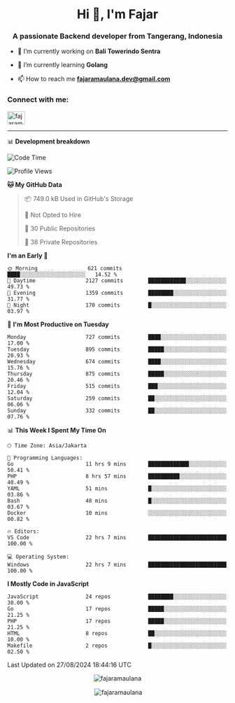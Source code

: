 <h1 align="center">Hi 👋, I'm Fajar</h1>
<h3 align="center">A passionate Backend developer from Tangerang, Indonesia</h3>

<!-- <p align="left"> <img src="https://komarev.com/ghpvc/?username=fajaramaulana&label=Profile%20views&color=0e75b6&style=flat" alt="fajaramaulana" /> </p> -->

- 🔭 I’m currently working on **Bali Towerindo Sentra**

- 🌱 I’m currently learning **Golang**

- 📫 How to reach me **fajaramaulana.dev@gmail.com**

<h3 align="left">Connect with me:</h3>
<p align="left">
<a href="https://linkedin.com/in/fajar-agus-maulana-73533a180/" target="blank"><img align="center" src="https://raw.githubusercontent.com/rahuldkjain/github-profile-readme-generator/master/src/images/icons/Social/linked-in-alt.svg" alt="fajaramaulana" height="30" width="40" /></a>
</p>

-------

📊 **Development breakdown**
<!--START_SECTION:waka-->
![Code Time](http://img.shields.io/badge/Code%20Time-2%2C220%20hrs%2023%20mins-blue)

![Profile Views](http://img.shields.io/badge/Profile%20Views-0-blue)

**🐱 My GitHub Data** 

> 📦 749.0 kB Used in GitHub's Storage 
 > 
> 🚫 Not Opted to Hire
 > 
> 📜 30 Public Repositories 
 > 
> 🔑 38 Private Repositories 
 > 
**I'm an Early 🐤** 

```text
🌞 Morning                621 commits         ████░░░░░░░░░░░░░░░░░░░░░   14.52 % 
🌆 Daytime                2127 commits        ████████████░░░░░░░░░░░░░   49.73 % 
🌃 Evening                1359 commits        ████████░░░░░░░░░░░░░░░░░   31.77 % 
🌙 Night                  170 commits         █░░░░░░░░░░░░░░░░░░░░░░░░   03.97 % 
```
📅 **I'm Most Productive on Tuesday** 

```text
Monday                   727 commits         ████░░░░░░░░░░░░░░░░░░░░░   17.00 % 
Tuesday                  895 commits         █████░░░░░░░░░░░░░░░░░░░░   20.93 % 
Wednesday                674 commits         ████░░░░░░░░░░░░░░░░░░░░░   15.76 % 
Thursday                 875 commits         █████░░░░░░░░░░░░░░░░░░░░   20.46 % 
Friday                   515 commits         ███░░░░░░░░░░░░░░░░░░░░░░   12.04 % 
Saturday                 259 commits         ██░░░░░░░░░░░░░░░░░░░░░░░   06.06 % 
Sunday                   332 commits         ██░░░░░░░░░░░░░░░░░░░░░░░   07.76 % 
```


📊 **This Week I Spent My Time On** 

```text
🕑︎ Time Zone: Asia/Jakarta

💬 Programming Languages: 
Go                       11 hrs 9 mins       █████████████░░░░░░░░░░░░   50.41 % 
PHP                      8 hrs 57 mins       ██████████░░░░░░░░░░░░░░░   40.49 % 
YAML                     51 mins             █░░░░░░░░░░░░░░░░░░░░░░░░   03.86 % 
Bash                     48 mins             █░░░░░░░░░░░░░░░░░░░░░░░░   03.67 % 
Docker                   10 mins             ░░░░░░░░░░░░░░░░░░░░░░░░░   00.82 % 

🔥 Editors: 
VS Code                  22 hrs 7 mins       █████████████████████████   100.00 % 

💻 Operating System: 
Windows                  22 hrs 7 mins       █████████████████████████   100.00 % 
```

**I Mostly Code in JavaScript** 

```text
JavaScript               24 repos            ████████░░░░░░░░░░░░░░░░░   30.00 % 
Go                       17 repos            █████░░░░░░░░░░░░░░░░░░░░   21.25 % 
PHP                      17 repos            █████░░░░░░░░░░░░░░░░░░░░   21.25 % 
HTML                     8 repos             ██░░░░░░░░░░░░░░░░░░░░░░░   10.00 % 
Makefile                 2 repos             █░░░░░░░░░░░░░░░░░░░░░░░░   02.50 % 
```




 Last Updated on 27/08/2024 18:44:16 UTC
<!--END_SECTION:waka-->
<p align="center"><img align="center" src="https://github-readme-stats.vercel.app/api/top-langs?username=fajaramaulana&show_icons=true&locale=en&layout=compact" alt="fajaramaulana" /></p>

<p align="center">&nbsp;<img align="center" src="https://github-readme-stats.vercel.app/api?username=fajaramaulana&show_icons=true&locale=en" alt="fajaramaulana" /></p>
